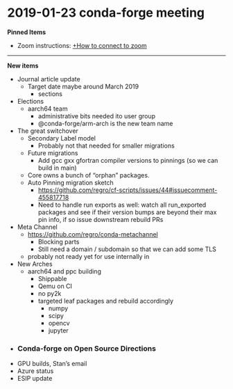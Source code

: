 # 2019-01-23 conda-forge meeting

**Pinned Items**

- Zoom instructions: [+How to connect to zoom](https://paper.dropbox.com/doc/How-to-connect-to-zoom-odl94oveHyiRv6UqTtZE5)

---

**New items**

- Journal article update
  - Target date maybe around March 2019
    - sections
- Elections
  - aarch64 team
    - administrative bits needed ito user group
    - @conda-forge/arm-arch is the new team name
- The great switchover
  - Secondary Label model
    - Probably not that needed for smaller migrations
  - Future migrations
    - Add gcc gxx gfortran compiler versions to pinnings (so we can build in main)
  - Core owns a bunch of “orphan” packages.
  - Auto Pinning migration sketch
    - https://github.com/regro/cf-scripts/issues/44#issuecomment-455817718
    - Need to handle run exports as well: watch all run_exported packages and see if their version bumps are beyond their max pin info, if so issue downstream rebuild PRs
- Meta Channel
  - https://github.com/regro/conda-metachannel
    - Blocking parts
    - Still need a domain / subdomain so that we can add some TLS
  - probably not ready yet for use internally in
- New Arches
  - aarch64 and ppc building
    - Shippable
    - Qemu on CI
    - no py2k
    - targeted leaf packages and rebuild accordingly
      - numpy
      - scipy
      - opencv
      - jupyter
- ### Conda-forge on Open Source Directions
- GPU builds, Stan’s email
- Azure status
- ESIP update

